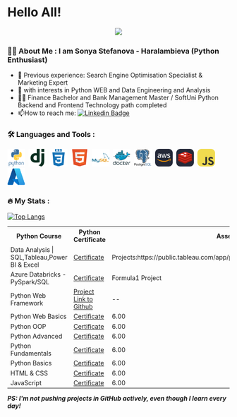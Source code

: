 <h1>
  Hello All!
</h1>

<div align="center">
<img src="https://media4.giphy.com/media/coxQHKASG60HrHtvkt/giphy.gif?cid=ecf05e478m68zpix8f7y7kurycgorru6ooq2ru8z8q9dzy4i&ep=v1_gifs_search&rid=giphy.gif&ct=g"></div>

### :woman_technologist: About Me : I am Sonya Stefanova - Haralambieva (Python Enthusiast)
- :telescope: Previous experience: Search Engine Optimisation Specialist & Marketing Expert
- :telescope: with interests in Python WEB and Data Engineering and Analysis
- :woman_student: Finance Bachelor and Bank Management Master / SoftUni Python Backend and Frontend Technology path completed
- :mailbox:How to reach me: [![Linkedin Badge](https://img.shields.io/badge/-Sonya-blue?style=flat&logo=Linkedin&logoColor=white)](https://www.linkedin.com/in/sonya-stefanova-haralambieva-41286537/)

### :hammer_and_wrench: Languages and Tools :

<div>
<img src="https://github.com/devicons/devicon/blob/master/icons/python/python-original-wordmark.svg" title="Django" alt="Django" width="40" height="40"/>&nbsp;
    <img src="https://github.com/devicons/devicon/blob/master/icons/django/django-plain.svg" title="Django" alt="Django" width="40" height="40"/>&nbsp;
  <img src="https://github.com/devicons/devicon/blob/master/icons/css3/css3-plain-wordmark.svg"  title="CSS3" alt="CSS" width="40" height="40"/>&nbsp;
  <img src="https://github.com/devicons/devicon/blob/master/icons/html5/html5-original.svg" title="HTML5" alt="HTML" width="40" height="40"/>&nbsp;
  <img src="https://github.com/devicons/devicon/blob/master/icons/mysql/mysql-original-wordmark.svg" title="MySQL"  alt="MySQL" width="40" height="40"/>&nbsp;
 <img src="https://github.com/devicons/devicon/blob/master/icons/docker/docker-original-wordmark.svg" title="Docker"  alt="Docker" width="40" height="40"/>&nbsp;
<img src="https://github.com/devicons/devicon/blob/master/icons/postgresql/postgresql-original-wordmark.svg" title="PostgreSQL"  alt="Postgres" width="40" height="40"/>&nbsp;
<img src="https://github.com/tandpfun/skill-icons/blob/main/icons/AWS-Dark.svg" title="AWS"  alt="AWS" width="40" height="40"/>&nbsp;
<img src="https://github.com/tandpfun/skill-icons/blob/main/icons/Redis-Dark.svg" title="Redis Cache"  alt="Redis" width="40" height="40"/>&nbsp;
  <img src="https://github.com/tandpfun/skill-icons/blob/main/icons/JavaScript.svg" title="JS"  alt="JS" width="40" height="40"/>&nbsp;
  <img src="https://raw.githubusercontent.com/devicons/devicon/55609aa5bd817ff167afce0d965585c92040787a/icons/azure/azure-original.svg" title="Azure"  alt="Azure" width="40" height="40"/>&nbsp;

  
</div>

### :fire: My Stats :
[![Top Langs](https://github-readme-stats.vercel.app/api/top-langs/?username=sonya-stefanova&layout=compact&theme=vision-friendly-dark)](https://github.com/anuraghazra/github-readme-stats)
<div>
<table>
  <tr>
    <th>Python Course</th>
    <th>Python Certificate</th>
    <th>Assessment</th>
    <th>Year</th>
  </tr>
  <tr>
    <td>Data Analysis | SQL,Tableau,Power BI & Excel 
</td>
     <td><a href="https://www.udemy.com/certificate/UC-e9f917e7-d95f-4b1f-894d-9d91efdead9a/">Certificate</a></td>
    <td>Projects:https://public.tableau.com/app/profile/sonya.stefanova.haralambieva/vizzes </td>
    <td>2024</td>
  </tr>
    <tr>
    <td>Azure Databricks - PySpark/SQL</td>
     <td><a href="https://www.udemy.com/certificate/UC-29865d1c-fddc-4123-af2c-69f5f3225de3/">Certificate</a></td>
    <td>Formula1 Project</td>
    <td>2023</td>
  </tr>
  <tr>
    <td>Python Web Framework</td>
     <td><a href="https://github.com/sonya-stefanova/DJANGO-BLOG-APP">Project Link to Github</a></td>
    <td>--</td>
    <td>2023</td>
  </tr>
  <tr>
    <td>Python Web Basics</td>
    <td><a href="https://softuni.bg/certificates/certificates/converttoimage/177803?code=7aaf7677">Certificate</a></td>
    <td>6.00</td>
    <td>2023</td>
  </tr>
  <tr>
    <td>Python OOP</td>
    <td><a href="https://softuni.bg/certificates/certificates/converttoimage/168166?code=0d1f9d57">Certificate</a></td>
    <td>6.00</td>
    <td>2023</td>
  </tr>
  <tr>
    <td>Python Advanced</td>
    <td><a href="https://softuni.bg/certificates/certificates/converttoimage/159268?code=8ae628f2)https://softuni.bg/certificates/certificates/converttoimage/159268?code=8ae628f2">Certificate</a></td>
    <td>6.00</td>
    <td>2023</td>
  </tr>
    <tr>
    <td>Python Fundamentals</td>
    <td><a href="https://softuni.bg/certificates/certificates/converttoimage/138811?code=e99bb0fd">Certificate</a></td>
    <td>6.00</td>
    <td>2022</td>
  </tr>
  <tr>
    <td>Python Basics</td>
    <td><a href="https://softuni.bg/certificates/certificates/converttoimage/125902?code=99e98268">Certificate</a></td>
    <td>6.00</td>
    <td>2022</td>
  </tr>
  <tr>
    <td>HTML & CSS </td>
     <td><a href="https://softuni.bg/certificates/certificates/converttoimage/200278?code=db26188d">Certificate</a></td>
    <td>6.00</td>
    <td>2023</td>
  </tr>
  <tr>
    <td>JavaScript </td>
     <td><a href="https://softuni.bg/certificates/details/199304/64387d92">Certificate</a></td>
    <td>6.00</td>
    <td>2023</td>
  </tr>
</table>
  </div>
<i><b>PS: I'm not pushing projects in GitHub actively, even though I learn every day!</b></i>



